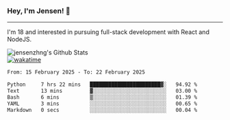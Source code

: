 ### Hey, I'm Jensen! 👋

---

I'm 18 and interested in pursuing full-stack development with React and NodeJS.

![jensenzhng's Github Stats](https://github-readme-stats.vercel.app/api?username=jensenzhng&theme=dark&show_icons=true&count_private=true)
<br />
[![wakatime](https://wakatime.com/badge/user/cbfc263d-3611-4e36-8278-8fad45fe3f62.svg)](https://wakatime.com/@cbfc263d-3611-4e36-8278-8fad45fe3f62)

<!--START_SECTION:waka-->

```txt
From: 15 February 2025 - To: 22 February 2025

Python     7 hrs 22 mins   ███████████████████████▓░   94.92 %
Text       13 mins         ▓░░░░░░░░░░░░░░░░░░░░░░░░   03.00 %
Bash       6 mins          ▒░░░░░░░░░░░░░░░░░░░░░░░░   01.39 %
YAML       3 mins          ░░░░░░░░░░░░░░░░░░░░░░░░░   00.65 %
Markdown   0 secs          ░░░░░░░░░░░░░░░░░░░░░░░░░   00.04 %
```

<!--END_SECTION:waka-->
